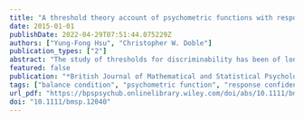 ```yaml
---
title: "A threshold theory account of psychometric functions with response confidence under the balance condition"
date: 2015-01-01
publishDate: 2022-04-29T07:51:44.075229Z
authors: ["Yung-Fong Hsu", "Christopher W. Doble"]
publication_types: ["2"]
abstract: "The study of thresholds for discriminability has been of long-standing interest in psychophysics. While threshold theories embrace the concept of discrete-state thresholds, signal detection theory discounts such a concept. In this paper we concern ourselves with the concept of thresholds from the discrete-state modelling viewpoint. In doing so, we find it necessary to clarify some fundamental issues germane to the psychometric function (PF), which is customarily constructed using psychophysical methods with a binary-response format. We challenge this response format and argue that response confidence also plays an important role in the construction of PFs, and thus should have some impact on threshold estimation. We motivate the discussion by adopting a three-state threshold theory for response confidence proposed by Krantz (1969, Psychol. Rev., 76, 308–324), which is a modification of Luce's (1963, Psychol. Rev., 70, 61–79) low-threshold theory. In particular, we discuss the case in which the practice of averaging over order (or position) is enforced in data collection. Finally, we illustrate the fit of the Luce–Krantz model to data from a line-discrimination task with response confidence."
featured: false
publication: "*British Journal of Mathematical and Statistical Psychology*"
tags: ["balance condition", "psychometric function", "response confidence", "threshold theory"]
url_pdf: "https://bpspsychub.onlinelibrary.wiley.com/doi/abs/10.1111/bmsp.12040"
doi: "10.1111/bmsp.12040"
---
```


